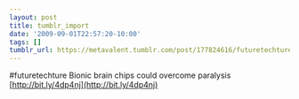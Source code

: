 ```yaml
---
layout: post
title: tumblr_import
date: '2009-09-01T22:57:20-10:00'
tags: []
tumblr_url: https://metavalent.tumblr.com/post/177824616/futuretechture-bionic-brain-chips-could-overcome
---
```

#futuretechture Bionic brain chips could overcome paralysis [http://bit.ly/4dp4nj](http://bit.ly/4dp4nj)

